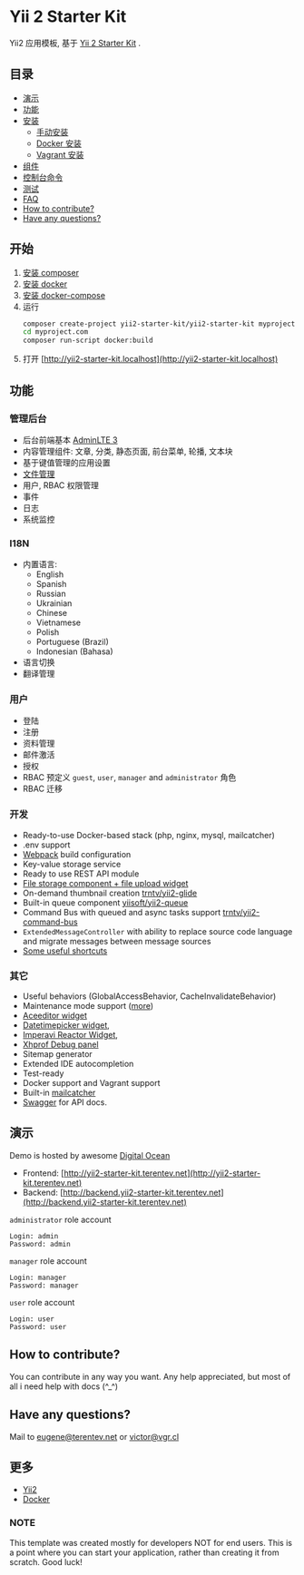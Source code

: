 # Yii 2 Starter Kit

Yii2 应用模板, 基于 [Yii 2 Starter Kit](https://github.com/yii2-starter-kit/yii2-starter-kit) .

## 目录
- [演示](#demo)
- [功能](#features)
- [安装](docs/installation.md)
    - [手动安装](docs/installation.md#manual-installation)
    - [Docker 安装](docs/installation.md#docker-installation)
    - [Vagrant 安装](docs/installation.md#vagrant-installation)
- [组件](docs/components.md)
- [控制台命令](docs/console.md)
- [测试](docs/testing.md)
- [FAQ](docs/faq.md)
- [How to contribute?](#how-to-contribute)
- [Have any questions?](#have-any-questions)

## 开始
1. [安装 composer](https://getcomposer.org)
2. [安装 docker](https://docs.docker.com/install/)
3. [安装 docker-compose](https://docs.docker.com/compose/install/)
4. 运行
    ```bash
    composer create-project yii2-starter-kit/yii2-starter-kit myproject.com --ignore-platform-reqs
    cd myproject.com
    composer run-script docker:build
    ```
5. 打开 [http://yii2-starter-kit.localhost](http://yii2-starter-kit.localhost)

## 功能
### 管理后台
- 后台前端基本 [AdminLTE 3](https://adminlte.io/themes/v3/)
- 内容管理组件: 文章, 分类, 静态页面, 前台菜单, 轮播, 文本块
- 基于键值管理的应用设置
- [文件管理](https://github.com/MihailDev/yii2-elfinder)
- 用户, RBAC 权限管理
- 事件
- 日志
- 系统监控

### I18N
- 内置语言:
    - English
    - Spanish
    - Russian
    - Ukrainian
    - Chinese
    - Vietnamese
    - Polish
    - Portuguese (Brazil)
    - Indonesian (Bahasa)
- 语言切换
- 翻译管理

### 用户
- 登陆
- 注册
- 资料管理
- 邮件激活
- 授权
- RBAC 预定义 `guest`, `user`, `manager` and `administrator` 角色
- RBAC 迁移

### 开发
- Ready-to-use Docker-based stack (php, nginx, mysql, mailcatcher)
- .env support
- [Webpack](https://webpack.js.org/) build configuration
- Key-value storage service
- Ready to use REST API module
- [File storage component + file upload widget](https://github.com/trntv/yii2-file-kit)
- On-demand thumbnail creation [trntv/yii2-glide](https://github.com/trntv/yii2-glide)
- Built-in queue component [yiisoft/yii2-queue](https://github.com/yiisoft/yii2-queue)
- Command Bus with queued and async tasks support [trntv/yii2-command-bus](https://github.com/trntv/yii2-command-bus)
- `ExtendedMessageController` with ability to replace source code language and migrate messages between message sources
- [Some useful shortcuts](https://github.com/yii2-starter-kit/yii2-starter-kit/blob/master/common/helpers.php)

### 其它
- Useful behaviors (GlobalAccessBehavior, CacheInvalidateBehavior)
- Maintenance mode support ([more](#maintenance-mode))
- [Aceeditor widget](https://github.com/trntv/yii2-aceeditor)
- [Datetimepicker widget](https://github.com/trntv/yii2-bootstrap-datetimepicker),
- [Imperavi Reactor Widget](https://github.com/asofter/yii2-imperavi-redactor),
- [Xhprof Debug panel](https://github.com/trntv/yii2-debug-xhprof)
- Sitemap generator
- Extended IDE autocompletion
- Test-ready
- Docker support and Vagrant support
- Built-in [mailcatcher](http://mailcatcher.me/)
- [Swagger](https://swagger.io/) for API docs.

## 演示
Demo is hosted by awesome [Digital Ocean](https://m.do.co/c/d7f000191ea8)
- Frontend: [http://yii2-starter-kit.terentev.net](http://yii2-starter-kit.terentev.net)
- Backend: [http://backend.yii2-starter-kit.terentev.net](http://backend.yii2-starter-kit.terentev.net)

`administrator` role account
```
Login: admin    
Password: admin
```

`manager` role account
```
Login: manager
Password: manager
```

`user` role account
```
Login: user
Password: user
```

## How to contribute?
You can contribute in any way you want. Any help appreciated, but most of all i need help with docs (^_^)

## Have any questions?
Mail to [eugene@terentev.net](mailto:eugene@terentev.net) or [victor@vgr.cl](mailto:victor@vgr.cl)

## 更多
- [Yii2](https://github.com/yiisoft/yii2/tree/master/docs)
- [Docker](https://docs.docker.com/get-started/)


### NOTE
This template was created mostly for developers NOT for end users.
This is a point where you can start your application, rather than creating it from scratch.
Good luck!

